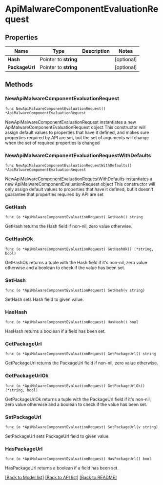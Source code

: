 # ApiMalwareComponentEvaluationRequest

## Properties

Name | Type | Description | Notes
------------ | ------------- | ------------- | -------------
**Hash** | Pointer to **string** |  | [optional] 
**PackageUrl** | Pointer to **string** |  | [optional] 

## Methods

### NewApiMalwareComponentEvaluationRequest

`func NewApiMalwareComponentEvaluationRequest() *ApiMalwareComponentEvaluationRequest`

NewApiMalwareComponentEvaluationRequest instantiates a new ApiMalwareComponentEvaluationRequest object
This constructor will assign default values to properties that have it defined,
and makes sure properties required by API are set, but the set of arguments
will change when the set of required properties is changed

### NewApiMalwareComponentEvaluationRequestWithDefaults

`func NewApiMalwareComponentEvaluationRequestWithDefaults() *ApiMalwareComponentEvaluationRequest`

NewApiMalwareComponentEvaluationRequestWithDefaults instantiates a new ApiMalwareComponentEvaluationRequest object
This constructor will only assign default values to properties that have it defined,
but it doesn't guarantee that properties required by API are set

### GetHash

`func (o *ApiMalwareComponentEvaluationRequest) GetHash() string`

GetHash returns the Hash field if non-nil, zero value otherwise.

### GetHashOk

`func (o *ApiMalwareComponentEvaluationRequest) GetHashOk() (*string, bool)`

GetHashOk returns a tuple with the Hash field if it's non-nil, zero value otherwise
and a boolean to check if the value has been set.

### SetHash

`func (o *ApiMalwareComponentEvaluationRequest) SetHash(v string)`

SetHash sets Hash field to given value.

### HasHash

`func (o *ApiMalwareComponentEvaluationRequest) HasHash() bool`

HasHash returns a boolean if a field has been set.

### GetPackageUrl

`func (o *ApiMalwareComponentEvaluationRequest) GetPackageUrl() string`

GetPackageUrl returns the PackageUrl field if non-nil, zero value otherwise.

### GetPackageUrlOk

`func (o *ApiMalwareComponentEvaluationRequest) GetPackageUrlOk() (*string, bool)`

GetPackageUrlOk returns a tuple with the PackageUrl field if it's non-nil, zero value otherwise
and a boolean to check if the value has been set.

### SetPackageUrl

`func (o *ApiMalwareComponentEvaluationRequest) SetPackageUrl(v string)`

SetPackageUrl sets PackageUrl field to given value.

### HasPackageUrl

`func (o *ApiMalwareComponentEvaluationRequest) HasPackageUrl() bool`

HasPackageUrl returns a boolean if a field has been set.


[[Back to Model list]](../README.md#documentation-for-models) [[Back to API list]](../README.md#documentation-for-api-endpoints) [[Back to README]](../README.md)


